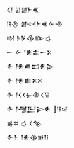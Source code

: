 <div class='block'>
<div class='line'>𒌋𒁹 𒇻𒇇𒈨𒌍</div>
<div class='line'>𒀀𒁲 𒇻𒀴𒈨𒌍𒅆𒈾</div>
<div class='line'>𒊭 𒊩𒃻𒆠𒅔𒌓</div>
<div class='line'>𒀸 𒅆 𒁹𒀭𒉺𒀸𒉽</div>
<div class='line'>𒅆 𒁹𒀭𒌑𒆗𒀭𒉌</div>
<div class='line'>𒅆 𒁹𒀭𒉺𒉽𒉽</div>
<div class='line'>𒅆 𒁹𒌋𒌋𒉡𒆠𒌋𒐊</div>
<div class='line'>𒅆 𒁹𒆷𒌨𒉌𒀭 𒀀𒁀</div>
<div class='line'>𒌗𒊺 𒌓 𒌋𒆚</div>
<div class='line'>𒅆𒈨 𒁹𒀭𒆠𒂊𒀀</div>
</div>